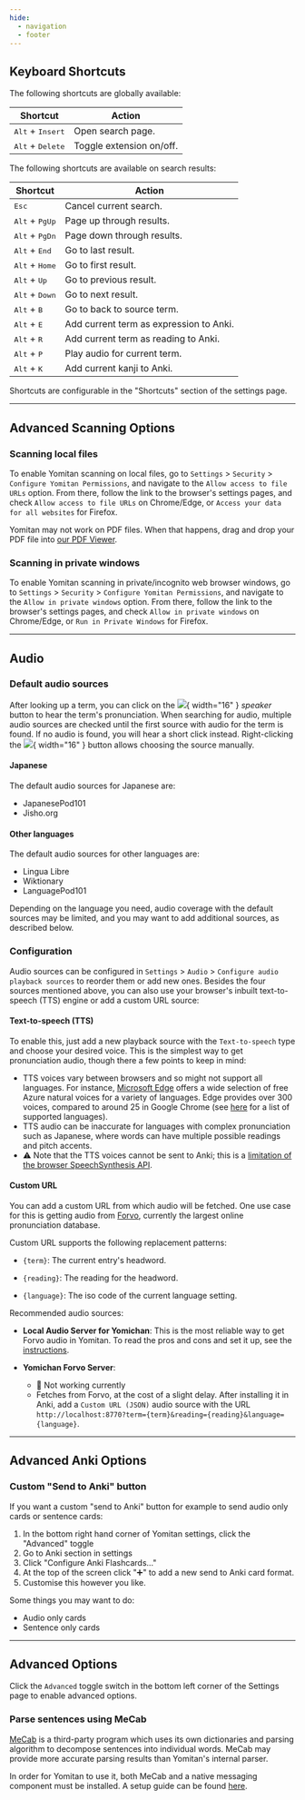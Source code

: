 ```yaml
---
hide:
  - navigation
  - footer
---
```


## Keyboard Shortcuts

The following shortcuts are globally available:

| Shortcut                           | Action                   |
| ---------------------------------- | ------------------------ |
| <kbd>Alt</kbd> + <kbd>Insert</kbd> | Open search page.        |
| <kbd>Alt</kbd> + <kbd>Delete</kbd> | Toggle extension on/off. |

The following shortcuts are available on search results:

| Shortcut                         | Action                                  |
| -------------------------------- | --------------------------------------- |
| <kbd>Esc</kbd>                   | Cancel current search.                  |
| <kbd>Alt</kbd> + <kbd>PgUp</kbd> | Page up through results.                |
| <kbd>Alt</kbd> + <kbd>PgDn</kbd> | Page down through results.              |
| <kbd>Alt</kbd> + <kbd>End</kbd>  | Go to last result.                      |
| <kbd>Alt</kbd> + <kbd>Home</kbd> | Go to first result.                     |
| <kbd>Alt</kbd> + <kbd>Up</kbd>   | Go to previous result.                  |
| <kbd>Alt</kbd> + <kbd>Down</kbd> | Go to next result.                      |
| <kbd>Alt</kbd> + <kbd>B</kbd>    | Go to back to source term.              |
| <kbd>Alt</kbd> + <kbd>E</kbd>    | Add current term as expression to Anki. |
| <kbd>Alt</kbd> + <kbd>R</kbd>    | Add current term as reading to Anki.    |
| <kbd>Alt</kbd> + <kbd>P</kbd>    | Play audio for current term.            |
| <kbd>Alt</kbd> + <kbd>K</kbd>    | Add current kanji to Anki.              |

Shortcuts are configurable in the "Shortcuts" section of the settings page.

---

## Advanced Scanning Options

### Scanning local files

To enable Yomitan scanning on local files, go to `Settings` > `Security` > `Configure Yomitan Permissions`, and navigate to the `Allow access to file URLs` option. From there, follow the link to the browser's settings pages, and check `Allow access to file URLs` on Chrome/Edge, or `Access your data for all websites` for Firefox.

Yomitan may not work on PDF files. When that happens, drag and drop your PDF file into [our PDF Viewer](yomitan-pdf-viewer/index.html).

### Scanning in private windows

To enable Yomitan scanning in private/incognito web browser windows, go to `Settings` > `Security` > `Configure Yomitan Permissions`, and navigate to the `Allow in private windows` option. From there, follow the link to the browser's settings pages, and check `Allow in private windows` on Chrome/Edge, or `Run in Private Windows` for Firefox.

---

## Audio

### Default audio sources

After looking up a term, you can click on the ![](assets/icon/play-audio.svg){ width="16" } _speaker_ button to hear the term's pronunciation. When searching for audio, multiple audio sources are checked until the first source with audio for the term is found. If no audio is found, you will hear a short click instead. Right-clicking the ![](assets/icon/play-audio.svg){ width="16" } button allows choosing the source manually.

#### Japanese

The default audio sources for Japanese are:

- JapanesePod101
- Jisho.org

#### Other languages

The default audio sources for other languages are:

- Lingua Libre
- Wiktionary
- LanguagePod101

Depending on the language you need, audio coverage with the default sources may be limited, and you may want to add additional sources, as described below.

### Configuration

Audio sources can be configured in `Settings` > `Audio` > `Configure audio playback sources` to reorder them or add new ones. Besides the four sources mentioned above, you can also use your browser's inbuilt text-to-speech (TTS) engine or add a custom URL source:

#### Text-to-speech (TTS)

To enable this, just add a new playback source with the `Text-to-speech` type and choose your desired voice. This is the simplest way to get pronunciation audio, though there a few points to keep in mind:

- TTS voices vary between browsers and so might not support all languages. For instance, [Microsoft Edge](https://www.microsoft.com/en-us/edge) offers a wide selection of free Azure natural voices for a variety of languages. Edge provides over 300 voices, compared to around 25 in Google Chrome (see [here](https://learn.microsoft.com/en-us/azure/ai-services/speech-service/language-support?tabs=stt) for a list of supported languages).
- TTS audio can be inaccurate for languages with complex pronunciation such as Japanese, where words can have multiple possible readings and pitch accents.
- ⚠️ Note that the TTS voices cannot be sent to Anki; this is a [limitation of the browser SpeechSynthesis API](https://github.com/yomidevs/yomitan/issues/864).

#### Custom URL

You can add a custom URL from which audio will be fetched. One use case for this is getting audio from [Forvo](https://forvo.com/), currently the largest online pronunciation database.

Custom URL supports the following replacement patterns:

- `{term}`: The current entry's headword.

- `{reading}`: The reading for the headword.

- `{language}`: The iso code of the current language setting.

Recommended audio sources:

* **Local Audio Server for Yomichan**: This is the most reliable way to get Forvo audio in Yomitan. To read the pros and cons and set it up, see the [instructions](https://github.com/yomidevs/local-audio-yomichan).

* **Yomichan Forvo Server**: 
  - 🚨 Not working currently 
  - Fetches from Forvo, at the cost of a slight delay. After installing it in Anki, add a `Custom URL (JSON)` audio source with the URL `http://localhost:8770?term={term}&reading={reading}&language={language}`.

---

## Advanced Anki Options
### Custom "Send to Anki" button

If you want a custom "send to Anki" button for example to send audio only cards or sentence cards:
1. In the bottom right hand corner of Yomitan settings, click the "Advanced" toggle
2. Go to Anki section in settings
3. Click "Configure Anki Flashcards..."
4. At the top of the screen click "➕" to add a new send to Anki card format.
5. Customise this however you like.

Some things you may want to do:
* Audio only cards
* Sentence only cards

---

## Advanced Options

Click the `Advanced` toggle switch in the bottom left corner of the Settings page to enable advanced options.

### Parse sentences using MeCab

[MeCab](https://taku910.github.io/mecab/) is a third-party program which uses its own dictionaries and parsing algorithm to decompose sentences into individual words. MeCab may provide more accurate parsing results than Yomitan's internal parser.

In order for Yomitan to use it, both MeCab and a native messaging component must be installed.
A setup guide can be found [here](https://github.com/yomidevs/yomitan-mecab-installer/blob/master/README.md).
